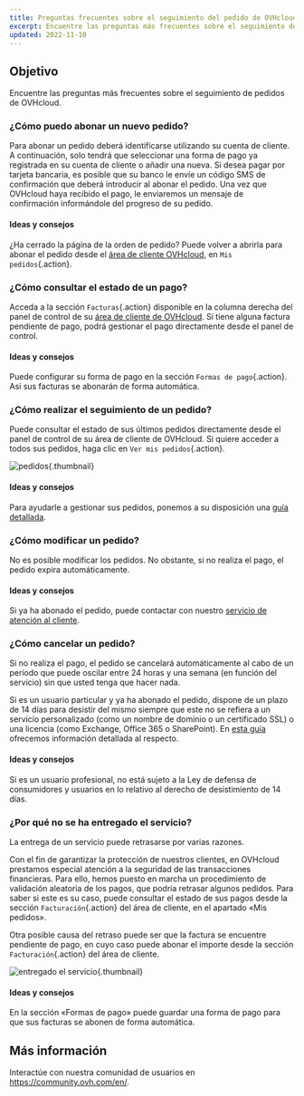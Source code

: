 ```yaml
---
title: Preguntas frecuentes sobre el seguimiento del pedido de OVHcloud
excerpt: Encuentre las preguntas más frecuentes sobre el seguimiento de pedidos de OVHcloud
updated: 2022-11-10
---
```


## Objetivo

Encuentre las preguntas más frecuentes sobre el seguimiento de pedidos de OVHcloud.

### ¿Cómo puedo abonar un nuevo pedido?

Para abonar un pedido deberá identificarse utilizando su cuenta de cliente. A continuación, solo tendrá que seleccionar una forma de pago ya registrada en su cuenta de cliente o añadir una nueva. Si desea pagar por tarjeta bancaria, es posible que su banco le envíe un código SMS de confirmación que deberá introducir al abonar el pedido. Una vez que OVHcloud haya recibido el pago, le enviaremos un mensaje de confirmación informándole del progreso de su pedido.

#### Ideas y consejos

¿Ha cerrado la página de la orden de pedido? Puede volver a abrirla para abonar el pedido desde el [área de cliente OVHcloud](https://ca.ovh.com/auth/?action=gotomanager&from=https://www.ovh.com/world/&ovhSubsidiary=ws), en `Mis pedidos`{.action}.

### ¿Cómo consultar el estado de un pago?

Acceda a la sección `Facturas`{.action} disponible en la columna derecha del panel de control de su [área de cliente de OVHcloud](https://ca.ovh.com/auth/?action=gotomanager&from=https://www.ovh.com/world/&ovhSubsidiary=ws). Si tiene alguna factura pendiente de pago, podrá gestionar el pago directamente desde el panel de control.

#### Ideas y consejos

Puede configurar su forma de pago en la sección `Formas de pago`{.action}. Así sus facturas se abonarán de forma automática.

### ¿Cómo realizar el seguimiento de un pedido?

Puede consultar el estado de sus últimos pedidos directamente desde el panel de control de su área de cliente de OVHcloud. Si quiere acceder a todos sus pedidos, haga clic en `Ver mis pedidos`{.action}.

![pedidos](order_final-min.gif){.thumbnail}

#### Ideas y consejos

Para ayudarle a gestionar sus pedidos, ponemos a su disposición una [guía detallada](managing_ovh_orders1.).

### ¿Cómo modificar un pedido?

No es posible modificar los pedidos. No obstante, si no realiza el pago, el pedido expira automáticamente.

#### Ideas y consejos

Si ya ha abonado el pedido, puede contactar con nuestro [servicio de atención al cliente](https://www.ovhcloud.com/es/contact/).

### ¿Cómo cancelar un pedido?

Si no realiza el pago, el pedido se cancelará automáticamente al cabo de un período que puede oscilar entre 24 horas y una semana (en función del servicio) sin que usted tenga que hacer nada.

Si es un usuario particular y ya ha abonado el pedido, dispone de un plazo de 14 días para desistir del mismo siempre que este no se refiera a un servicio personalizado (como un nombre de dominio o un certificado SSL) o una licencia (como Exchange, Office 365 o SharePoint). En [esta guía](managing_ovh_orders#ejercer-el-derecho-de-desistimiento.) ofrecemos información detallada al respecto.

#### Ideas y consejos

Si es un usuario profesional, no está sujeto a la Ley de defensa de consumidores y usuarios en lo relativo al derecho de desistimiento de 14 días.

### ¿Por qué no se ha entregado el servicio?

La entrega de un servicio puede retrasarse por varias razones.

Con el fin de garantizar la protección de nuestros clientes, en OVHcloud prestamos especial atención a la seguridad de las transacciones financieras. Para ello, hemos puesto en marcha un procedimiento de validación aleatoria de los pagos, que podría retrasar algunos pedidos. Para saber si este es su caso, puede consultar el estado de sus pagos desde la sección `Facturación`{.action} del área de cliente, en el apartado «Mis pedidos».

Otra posible causa del retraso puede ser que la factura se encuentre pendiente de pago, en cuyo caso puede abonar el importe desde la sección `Facturación`{.action} del área de cliente.

![entregado el servicio](billing_final_0.gif){.thumbnail}

#### Ideas y consejos

En la sección «Formas de pago» puede guardar una forma de pago para que sus facturas se abonen de forma automática.

## Más información

Interactúe con nuestra comunidad de usuarios en <https://community.ovh.com/en/>.